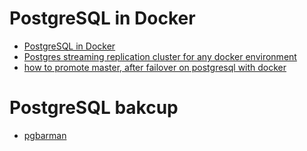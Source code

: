 # PostgreSQL in Docker

  - [PostgreSQL in Docker](https://www.jianshu.com/p/343c3c8047f0)
  - [Postgres streaming replication cluster for any docker environment](https://github.com/paunin/PostDock)
  - [how to promote master, after failover on postgresql with docker](https://stackoverflow.com/questions/37710868/how-to-promote-master-after-failover-on-postgresql-with-docker)
  
# PostgreSQL bakcup
  - [pgbarman](http://docs.pgbarman.org/release/2.2/index.html)